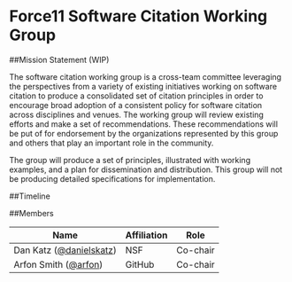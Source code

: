 # Force11 Software Citation Working Group

##Mission Statement (WIP)

The software citation working group is a cross-team committee leveraging the perspectives from a variety of existing initiatives working on software citation to  produce a consolidated set of citation principles in order to encourage broad adoption of a consistent policy for software citation across disciplines and venues.  The working group will review existing efforts and make a set of recommendations. These recommendations will be put of for endorsement by the organizations represented by this group and others that play an important role in the community.

The group will produce a set of principles, illustrated with working examples, and a plan for dissemination and distribution.  This group will not be producing detailed specifications for implementation. 

##Timeline

##Members

| Name                    | Affiliation   | Role |
|-------------------------|---------------|----------------|
| Dan Katz ([@danielskatz](https://github.com/danielskatz)) | NSF           | Co-chair    |
| Arfon Smith ([@arfon](https://github.com/arfon))    | GitHub        | Co-chair          |
